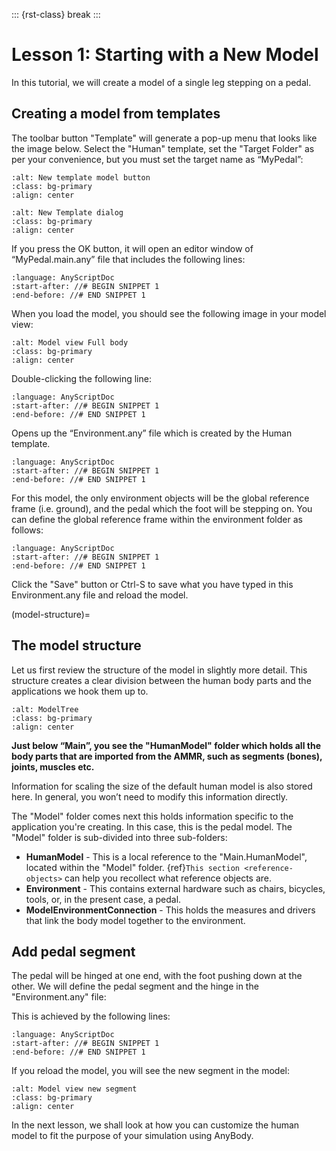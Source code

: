 ::: {rst-class} break
:::

# Lesson 1: Starting with a New Model

In this tutorial, we will create a model of a single leg stepping on a
pedal.

## Creating a model from templates

The toolbar button "Template" will generate a pop-up menu that looks like the image below.
Select the "Human" template, set the "Target Folder" as per your convenience, but you must set the target name as “MyPedal”:

```{image} _static/lesson1/image2.png
:alt: New template model button
:class: bg-primary
:align: center
```

```{image} _static/lesson1/image3.png
:alt: New Template dialog
:class: bg-primary
:align: center
```

If you press the OK button, it will open an editor window of
“MyPedal.main.any” file that includes the following lines:

```{literalinclude} Snippets/lesson1/MyPedal-1/MyPedal.main.any
:language: AnyScriptDoc
:start-after: //# BEGIN SNIPPET 1
:end-before: //# END SNIPPET 1
```

When you load the model, you should see the following image in your model view:

```{image} _static/lesson1/image4.png
:alt: Model view Full body
:class: bg-primary
:align: center
```

Double-clicking the following line:

```{literalinclude} Snippets/lesson1/MyPedal-2/MyPedal.main.any
:language: AnyScriptDoc
:start-after: //# BEGIN SNIPPET 1
:end-before: //# END SNIPPET 1
```

Opens up the “Environment.any” file which is created by the Human template.

```{literalinclude} Snippets/lesson1/MyPedal-2/Model/Environment.any
:language: AnyScriptDoc
:start-after: //# BEGIN SNIPPET 1
:end-before: //# END SNIPPET 1
```

For this model, the only environment objects will be the global reference frame (i.e. ground),
and the pedal which the foot will be stepping on. You can define the global reference frame within the
environment folder as follows:


```{literalinclude} Snippets/lesson1/MyPedal-3/Model/Environment.any
:language: AnyScriptDoc
:start-after: //# BEGIN SNIPPET 1
:end-before: //# END SNIPPET 1
```

Click the "Save" button or Ctrl-S to save what you have typed in this Environment.any file and reload the model.

(model-structure)=

## The model structure

Let us first review the structure of the model in slightly more
detail. This structure creates a clear division between the human body parts
and the applications we hook them up to.

```{image} _static/lesson1/image1.png
:alt: ModelTree
:class: bg-primary
:align: center
```

**Just below “Main”, you see the "HumanModel" folder which holds all the body
parts that are imported from the AMMR, such as segments (bones), joints, muscles etc.**

Information for scaling the size of the default human model is also stored here.
In general, you won’t need to modify this information directly.

The "Model" folder comes next this holds information specific to the application you're creating.
In this case, this is the pedal model. The "Model" folder is sub-divided into three sub-folders:

- **HumanModel** - This is a local reference to the "Main.HumanModel", located within the "Model" folder.
  {ref}`This section <reference-objects>` can help you recollect what reference objects are.
- **Environment** - This contains external hardware such as chairs,
  bicycles, tools, or, in the present case, a pedal.
- **ModelEnvironmentConnection** - This holds the measures and drivers that link the body model together to the environment.

## Add pedal segment

The pedal will be hinged at one end, with the foot pushing down at the other.
We will define the pedal segment and the hinge in the "Environment.any" file:

This is achieved by the following lines:

```{literalinclude} Snippets/lesson1/MyPedal-4//Model/Environment.any
:language: AnyScriptDoc
:start-after: //# BEGIN SNIPPET 1
:end-before: //# END SNIPPET 1
```

If you reload the model, you will see the new segment in the model:

```{image} _static/lesson1/image5.png
:alt: Model view new segment
:class: bg-primary
:align: center
```

In the next lesson, we shall look at how you can customize the human model to fit the purpose of your
simulation using AnyBody.
